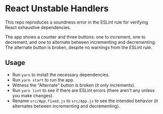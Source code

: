 # React Unstable Handlers

This repo reproduces a soundness error in the ESLint rule for verifying
React exhaustive dependencies.

The app shows a counter and three buttons: one to increment, one to decrement,
and one to alternate between incrementing and decrementing. The alternate
button is broken, despite no warnings from the ESLint rule.

## Usage

* Run `yarn` to install the necessary dependencies.
* Run `yarn start` to run the app.
* Witness the "Alternate" button is broken (it only increments). 
* Run `yarn lint` to see if there are ESLint errors (there aren't any unless you make changes).
* Rename `src/App.fixed.js` to `src/App.js` to see the intended behavior (it alternates between incrementing and decrementing).
